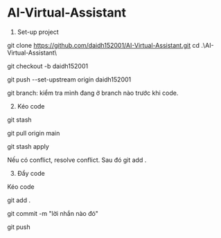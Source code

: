 # AI-Virtual-Assistant

1. Set-up project

git clone https://github.com/daidh152001/AI-Virtual-Assistant.git
cd .\AI-Virtual-Assistant\

git checkout -b daidh152001

git push --set-upstream origin daidh152001

git branch: kiểm tra mình đang ở branch nào trước khi code.

2. Kéo code

git stash

git pull origin main

git stash apply

Nếu có conflict, resolve conflict. Sau đó git add .

3. Đẩy code

Kéo code

git add .

git commit -m "lời nhắn nào đó"

git push
